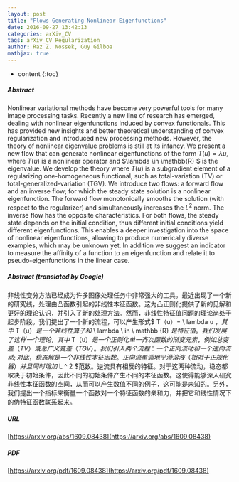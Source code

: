 ```yaml
---
layout: post
title: "Flows Generating Nonlinear Eigenfunctions"
date: 2016-09-27 13:42:13
categories: arXiv_CV
tags: arXiv_CV Regularization
author: Raz Z. Nossek, Guy Gilboa
mathjax: true
---
```


* content
{:toc}

##### Abstract
Nonlinear variational methods have become very powerful tools for many image processing tasks. Recently a new line of research has emerged, dealing with nonlinear eigenfunctions induced by convex functionals. This has provided new insights and better theoretical understanding of convex regularization and introduced new processing methods. However, the theory of nonlinear eigenvalue problems is still at its infancy. We present a new flow that can generate nonlinear eigenfunctions of the form $T(u)=\lambda u$, where $T(u)$ is a nonlinear operator and $\lambda \in \mathbb{R} $ is the eigenvalue. We develop the theory where $T(u)$ is a subgradient element of a regularizing one-homogeneous functional, such as total-variation (TV) or total-generalized-variation (TGV). We introduce two flows: a forward flow and an inverse flow; for which the steady state solution is a nonlinear eigenfunction. The forward flow monotonically smooths the solution (with respect to the regularizer) and simultaneously increases the $L^2$ norm. The inverse flow has the opposite characteristics. For both flows, the steady state depends on the initial condition, thus different initial conditions yield different eigenfunctions. This enables a deeper investigation into the space of nonlinear eigenfunctions, allowing to produce numerically diverse examples, which may be unknown yet. In addition we suggest an indicator to measure the affinity of a function to an eigenfunction and relate it to pseudo-eigenfunctions in the linear case.

##### Abstract (translated by Google)
非线性变分方法已经成为许多图像处理任务中非常强大的工具。最近出现了一个新的研究线，处理由凸函数引起的非线性本征函数。这为凸正则化提供了新的见解和更好的理论认识，并引入了新的处理方法。然而，非线性特征值问题的理论尚处于起步阶段。我们提出了一个新的流程，可以产生形式$ T（u）= \ lambda u $，其中$ T（u）$是一个非线性算子和$ \ lambda \ in \ mathbb {R} $是特征值。我们发展了这样一个理论，其中$ T（u）$是一个正则化单一齐次函数的渐变元素，例如总变差（TV）或总广义变差（TGV）。我们引入两个流程：一个正向流动和一个逆向流动;对此，稳态解是一个非线性本征函数。正向流单调地平滑溶液（相对于正规化器）并且同时增加$ L ^ 2 $范数。逆流具有相反的特征。对于这两种流动，稳态都取决于初始条件，因此不同的初始条件产生不同的本征函数。这使得能够深入研究非线性本征函数的空间，从而可以产生数值不同的例子，这可能是未知的。另外，我们提出一个指标来衡量一个函数对一个特征函数的亲和力，并把它和线性情况下的伪特征函数联系起来。

##### URL
[https://arxiv.org/abs/1609.08438](https://arxiv.org/abs/1609.08438)

##### PDF
[https://arxiv.org/pdf/1609.08438](https://arxiv.org/pdf/1609.08438)


